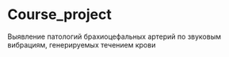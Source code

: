 # Course_project
Выявление патологий брахиоцефальных артерий по звуковым вибрациям, генерируемых течением крови
